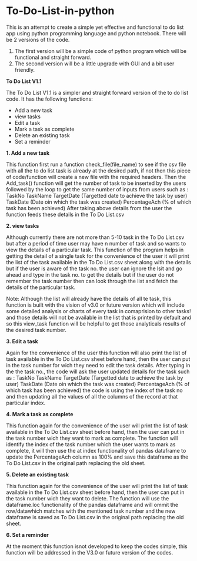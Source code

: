# To-Do-List-in-python
This is an attempt to create a simple yet effective and functional to do list app using python programming language and python notebook. 
There will be 2 versions of the code.
1. The first version will be a simple code of python program which will be functional and straight forward.
2. The second version will be a little upgrade with GUI and a bit user friendly.

**To Do List V1.1**

The To Do List V1.1 is a simpler and straight forward version of the to do list code.
It has the following functions:
* Add a new task
* view tasks
* Edit a task
* Mark a task as complete
* Delete an existing task
* Set a reminder

**1. Add a new task**

This function first run a function check_file(file_name) to see if the csv file with all the to do list task is already at the desired path, if not then this piece of code/function will create a new file with the required headers.
Then the Add_task() function will get the number of task to be inserted by the users followed by the loop to get the same number of inputs from users such as :
      TaskNo
      TaskName
      TargetDate (Targetted date to achieve the task by user)
      TaskDate (Date oin which the task was created)
      PercentageAch (% of which task has been achieved)
After taking above details from the user the function feeds these details in the To Do List.csv 

**2. view tasks**

Although currently there are not more than 5-10 task in the To Do List.csv but after a period of time user may have n number of task and so wants to view the details of a particular task. This function of the program helps in getting the detail of a single task for the convenience of the user it will print the list of the task available in the To Do List.csv sheet along with the details but if the user is aware of the task no. the user can ignore the lsit and go ahead and type in the task no. to get the details but if the user do not remember the task number then can look through the list and fetch the details of the particular task.

Note: Although the list will already have the details of all te task, this function is built with the vision of v3.0 or future version which will include some detailed analysis or charts of every task in comaprision to other tasks! and those details will not be available in the list that is printed by default and so this view_task function will be helpful to get those analyticals results of the desired task number.

**3. Edit a task**

Again for the convenience of the user this function will also print the list of task available in the To Do List.csv sheet before hand, then the user can put in the task number for wich they need to edit the task details.
After typing in the the task no., the code will ask the user updated details for the task such as :
      TaskNo
      TaskName
      TargetDate (Targetted date to achieve the task by user)
      TaskDate (Date oin which the task was created)
      PercentageAch (% of which task has been achieved)
the code is using the index of the task no and then updating all the values of all the columns of the record at that particular index.

**4. Mark a task as complete**

This function again for the convenience of the user will print the list of task available in the To Do List.csv sheet before hand, then the user can put in the task number wich they want to mark as complete.
The function will identify the index of the task number which the user wants to mark as complete, it will then use the at index functionality of pandas dataframe to update the PercentageAch column as 100% and save this dataframe as the To Do List.csv in the original path replacing the old sheet.

**5. Delete an existing task**

This function again for the convenience of the user will print the list of task available in the To Do List.csv sheet before hand, then the user can put in the task number wich they want to delete. The function will use the dataframe.loc functionality of the pandas dataframe and will ommit the row/datawhich matches with the mentioned task number and the new dataframe is saved as To Do List.csv in the original path replacing the old sheet.

**6. Set a reminder**

At the moment this function isnot developed to keep the codes simple, this function will be addressed in the V3.0 or future version of the codes.
